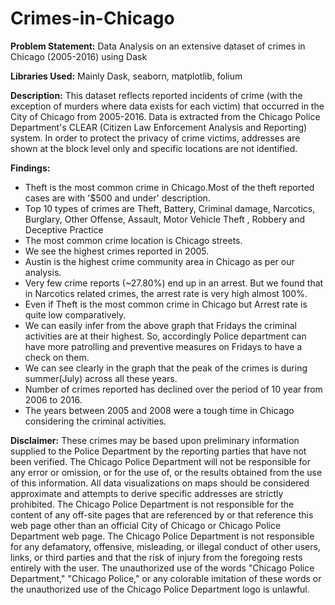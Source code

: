 # Crimes-in-Chicago

**Problem Statement:** Data Analysis on an extensive dataset of crimes in Chicago (2005-2016) using Dask

**Libraries Used:** Mainly Dask, seaborn, matplotlib, folium

**Description:** This dataset reflects reported incidents of crime (with the exception of murders where data exists for each victim) that occurred in the City of Chicago from 2005-2016. Data is extracted from the Chicago Police Department's CLEAR (Citizen Law Enforcement Analysis and Reporting) system. In order to protect the privacy of crime victims, addresses are shown at the block level only and specific locations are not identified. 

**Findings:**
- Theft is the most common crime in Chicago.Most of the theft reported cases are with '$500 and under' description.
- Top 10 types of crimes are Theft, Battery, Criminal damage, Narcotics, Burglary, Other Offense, Assault, Motor Vehicle Theft , Robbery and Deceptive Practice
- The most common crime location is Chicago streets.
- We see the highest crimes reported in 2005.
- Austin is the highest crime community area in Chicago as per our analysis.
- Very few crime reports (~27.80%) end up in an arrest. But we found that in Narcotics related crimes, the arrest rate is very high almost 100%.
- Even if Theft is the most common crime in Chicago but Arrest rate is quite low comparatively.
- We can easily infer from the above graph that Fridays the criminal activities are at their highest. So, accordingly Police department can have more patrolling and preventive measures on Fridays to have a check on them.
- We can see clearly in the graph that the peak of the crimes is during summer(July) across all these years.
- Number of crimes reported has declined over the period of 10 year from 2006 to 2016.
- The years between 2005 and 2008 were a tough time in Chicago considering the criminal activities.

**Disclaimer:** These crimes may be based upon preliminary information supplied to the Police Department by the reporting parties that have not been verified. The Chicago Police Department will not be responsible for any error or omission, or for the use of, or the results obtained from the use of this information. All data visualizations on maps should be considered approximate and attempts to derive specific addresses are strictly prohibited. The Chicago Police Department is not responsible for the content of any off-site pages that are referenced by or that reference this web page other than an official City of Chicago or Chicago Police Department web page. The Chicago Police Department is not responsible for any defamatory, offensive, misleading, or illegal conduct of other users, links, or third parties and that the risk of injury from the foregoing rests entirely with the user. The unauthorized use of the words "Chicago Police Department," "Chicago Police," or any colorable imitation of these words or the unauthorized use of the Chicago Police Department logo is unlawful.
